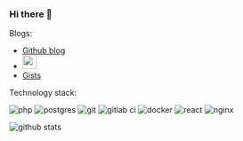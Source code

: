 ### Hi there 👋

Blogs:

- <a target="_blank" rel="noopener noreferrer" href="https://strorch.github.io/">Github blog</a>
- <a target="_blank" rel="noopener noreferrer" href="https://dev.to/strorch"><img src="https://img.shields.io/badge/DEV.TO-%230A0A0A.svg?&style=for-the-badge&logo=dev-dot-to&logoColor=white" height=25></a>
- [Gists](https://gist.github.com/strorch)

Technology stack:

![php](https://img.shields.io/badge/PHP-777BB4?style=for-the-badge&logo=php&logoColor=white)
![postgres](https://img.shields.io/badge/postgres-%23316192.svg?&style=for-the-badge&logo=postgresql&logoColor=white)
![git](https://img.shields.io/badge/git%20-%23F05033.svg?&style=for-the-badge&logo=git&logoColor=white)
![gitlab ci](https://img.shields.io/badge/Gitlab%20CI%20-%23181717.svg?&style=for-the-badge&logo=gitlab&logoColor=white)
![docker](https://img.shields.io/badge/docker%20-%230db7ed.svg?&style=for-the-badge&logo=docker&logoColor=white)
![react](https://img.shields.io/badge/React-20232A?style=for-the-badge&logo=react&logoColor=61DAFB)
![nginx](https://img.shields.io/badge/nginx%20-%23009639.svg?&style=for-the-badge&logo=nginx&logoColor=white)

![github stats](https://github-readme-stats.vercel.app/api?username=strorch&count_private=true&show_icons=true&include_all_commits=true)


<!-- TODO: fix C lang ![Top Langs](https://github-readme-stats.vercel.app/api/top-langs/?username=strorch&layout=compact) -->
